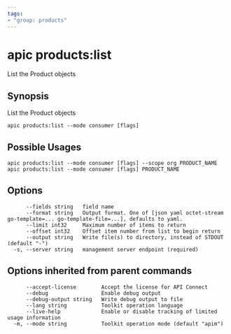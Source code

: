 ```yaml
---
tags:
- "group: products"
---
```

# apic products:list

List the Product objects

## Synopsis

List the Product objects

```
apic products:list --mode consumer [flags]
```

## Possible Usages

```
apic products:list --mode consumer [flags] --scope org PRODUCT_NAME
apic products:list --mode consumer [flags] PRODUCT_NAME
```

## Options

```
      --fields string   field name
      --format string   Output format. One of [json yaml octet-stream go-template=... go-template-file=...], defaults to yaml.
      --limit int32     Maximum number of items to return
      --offset int32    Offset item number from list to begin return
      --output string   Write file(s) to directory, instead of STDOUT (default "-")
  -s, --server string   management server endpoint (required)
```

## Options inherited from parent commands

```
      --accept-license        Accept the license for API Connect
      --debug                 Enable debug output
      --debug-output string   Write debug output to file
      --lang string           Toolkit operation language
      --live-help             Enable or disable tracking of limited usage information
  -m, --mode string           Toolkit operation mode (default "apim")
```
